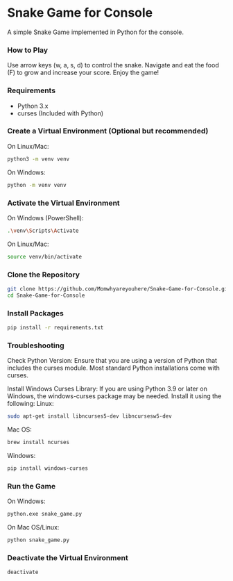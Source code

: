 # Snake Game for Console

A simple Snake Game implemented in Python for the console.

### How to Play
Use arrow keys (w, a, s, d) to control the snake.
Navigate and eat the food (F) to grow and increase your score.
Enjoy the game!

### Requirements

- Python 3.x
- curses (Included with Python)

### Create a Virtual Environment (Optional but recommended)
On Linux/Mac:
```bash
python3 -m venv venv
```
On Windows:
```bash
python -m venv venv
```

### Activate the Virtual Environment
On Windows (PowerShell):
```bash
.\venv\Scripts\Activate
```

On Linux/Mac:
```bash
source venv/bin/activate
```


### Clone the Repository

```bash
git clone https://github.com/Momwhyareyouhere/Snake-Game-for-Console.git
cd Snake-Game-for-Console
```

### Install Packages
```bash
pip install -r requirements.txt
```

### Troubleshooting
Check Python Version:
Ensure that you are using a version of Python that includes the curses module. Most standard Python installations come with curses.

Install Windows Curses Library:
If you are using Python 3.9 or later on Windows, the windows-curses package may be needed. Install it using the following:
Linux:
```bash
sudo apt-get install libncurses5-dev libncursesw5-dev
```
Mac OS:
```bash
brew install ncurses
```
Windows:
```bash
pip install windows-curses
```

### Run the Game
On Windows:
```bash
python.exe snake_game.py
```

On Mac OS/Linux:
```bash
python snake_game.py
```

### Deactivate the Virtual Environment
```bash
deactivate
```

